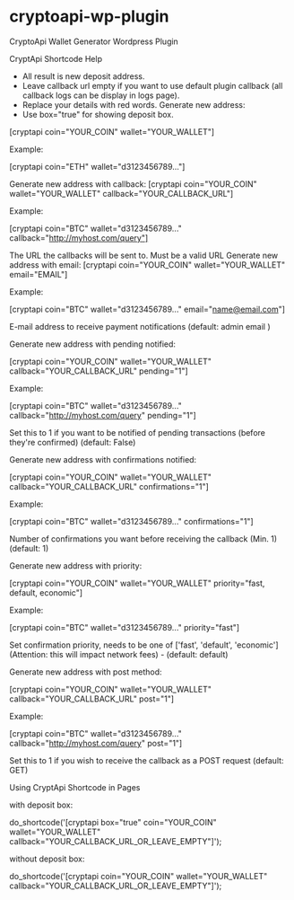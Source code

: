# cryptoapi-wp-plugin
CryptoApi Wallet Generator Wordpress Plugin


CryptApi Shortcode Help


- All result is new deposit address.
- Leave callback url empty if you want to use default plugin callback (all callback logs can be display in logs page).
- Replace your details with red words.
Generate new address:
- Use box="true" for showing deposit box.

[cryptapi coin="YOUR_COIN" wallet="YOUR_WALLET"]

Example:

[cryptapi coin="ETH" wallet="d3123456789..."]

Generate new address with callback:
[cryptapi coin="YOUR_COIN" wallet="YOUR_WALLET" callback="YOUR_CALLBACK_URL"]

Example:

[cryptapi coin="BTC" wallet="d3123456789..." callback="http://myhost.com/query"]

The URL the callbacks will be sent to. Must be a valid URL
Generate new address with email:
[cryptapi coin="YOUR_COIN" wallet="YOUR_WALLET" email="EMAIL"]

Example:

[cryptapi coin="BTC" wallet="d3123456789..." email="name@email.com"]

E-mail address to receive payment notifications (default: admin email )

Generate new address with pending notified:

[cryptapi coin="YOUR_COIN" wallet="YOUR_WALLET" callback="YOUR_CALLBACK_URL" pending="1"]

Example:

[cryptapi coin="BTC" wallet="d3123456789..." callback="http://myhost.com/query" pending="1"]

Set this to 1 if you want to be notified of pending transactions (before they're confirmed) (default: False)

Generate new address with confirmations notified:

[cryptapi coin="YOUR_COIN" wallet="YOUR_WALLET" callback="YOUR_CALLBACK_URL" confirmations="1"]

Example:

[cryptapi coin="BTC" wallet="d3123456789..." confirmations="1"]

Number of confirmations you want before receiving the callback (Min. 1) (default: 1)

Generate new address with priority:

[cryptapi coin="YOUR_COIN" wallet="YOUR_WALLET" priority="fast, default, economic"]

Example:

[cryptapi coin="BTC" wallet="d3123456789..." priority="fast"]

Set confirmation priority, needs to be one of ['fast', 'default', 'economic'] (Attention: this will impact network fees) - (default: default)

Generate new address with post method:

[cryptapi coin="YOUR_COIN" wallet="YOUR_WALLET" callback="YOUR_CALLBACK_URL" post="1"]

Example:

[cryptapi coin="BTC" wallet="d3123456789..." callback="http://myhost.com/query" post="1"]

Set this to 1 if you wish to receive the callback as a POST request (default: GET)

Using CryptApi Shortcode in Pages

with deposit box:

do_shortcode('[cryptapi box="true" coin="YOUR_COIN" wallet="YOUR_WALLET" callback="YOUR_CALLBACK_URL_OR_LEAVE_EMPTY"]');

without deposit box:

do_shortcode('[cryptapi coin="YOUR_COIN" wallet="YOUR_WALLET" callback="YOUR_CALLBACK_URL_OR_LEAVE_EMPTY"]');
